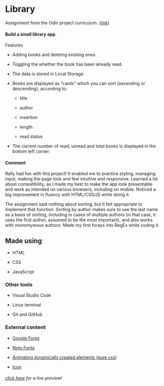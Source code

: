 # Library
Assignment from the Odin project curriculum. ([link](https://www.theodinproject.com/paths/full-stack-javascript/courses/javascript/lessons/library))

#### Build a small library app.

Features
- Adding books and deleting existing ones.
- Toggling the whether the book has been already read.
- The data is stored in Local Storage.
- Books are displayed as "cards" which you can sort (ascending or descending), according to:

	* title

	* author

	* insertion

	* length

	* read status

- The current number of read, unread and total books is displayed in the bottom left corner.

#### Comment

Rally had fun with this project! It enabled me to practice styling, managing input, making the page look and feel intuitive and responsive. Learned a lot about compatibility, as I made my best to make the app look presentable and work as intended on various browsers, including on mobile. Noticed a big improvement in fluency with HTML/CSS/JS while doing it.

The assignment said nothing about sorting, but it felt appropriate to implement that function. Sorting by author makes sure to use the last name as a basis of sorting, including in cases of multiple authors (in that case, it uses the first author, assumed to be the most important), and also works with monomymous authors. Made my first forays into RegEx while coding it.


## Made using

- HTML

- CSS

- JavaScript

### Other tools

- Visual Studio Code

- Linux terminal

- Git and GitHub

### External content

- [Google Fonts](https://fonts.google.com/)

- [Noto Fonts](https://github.com/googlefonts/noto-fonts)

- [Animating dynamically created elements (pure css)](https://codeburst.io/animating-dynamically-created-elements-pure-css-c864fdb6e366)

- [Icon](https://www.flaticon.com/authors/smashicons)

###### [click here](https://hrexandro.github.io/library/) for a live preview!
